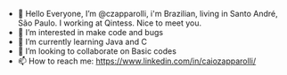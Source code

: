 - 👋 Hello Everyone, I’m @czapparolli, i'm Brazilian, living in Santo André, São Paulo. I working at Qintess. Nice to meet you.
- 👀 I’m interested in make code and bugs
- 🌱 I’m currently learning Java and C
- 💞️ I’m looking to collaborate on Basic codes
- 📫 How to reach me: https://www.linkedin.com/in/caiozapparolli/

<!---
czapparolli/czapparolli is a ✨ special ✨ repository because its `README.md` (this file) appears on your GitHub profile.
You can click the Preview link to take a look at your changes.
--->
